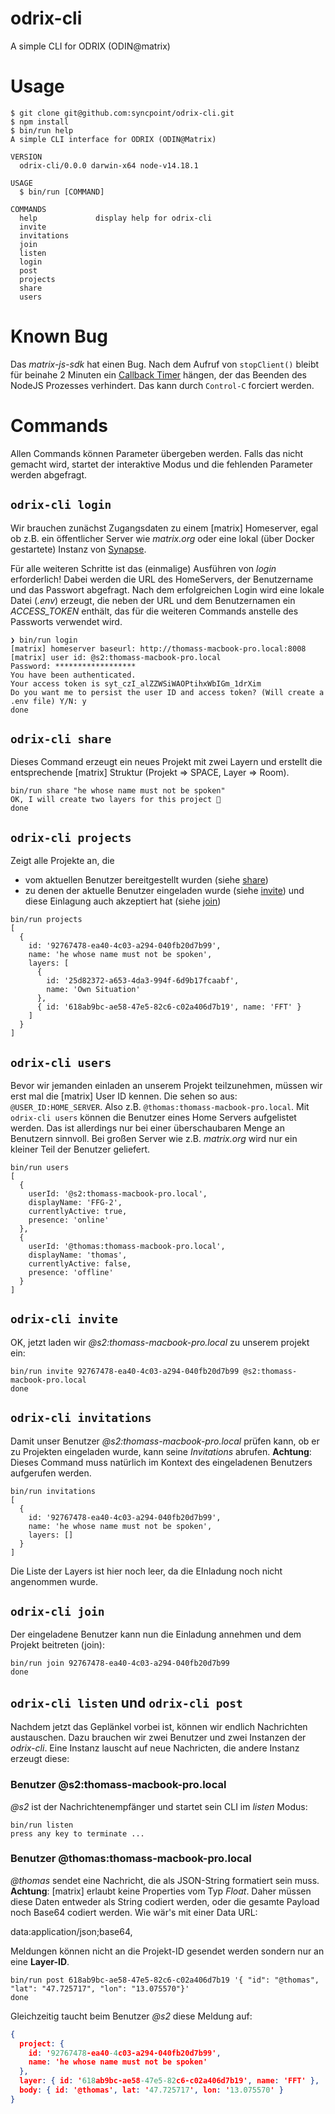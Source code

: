 odrix-cli
=========

A simple CLI for ODRIX (ODIN@matrix)

# Usage
<!-- usage -->
```sh-session
$ git clone git@github.com:syncpoint/odrix-cli.git
$ npm install 
$ bin/run help
A simple CLI interface for ODRIX (ODIN@Matrix)

VERSION
  odrix-cli/0.0.0 darwin-x64 node-v14.18.1

USAGE
  $ bin/run [COMMAND]

COMMANDS
  help             display help for odrix-cli
  invite
  invitations
  join
  listen
  login
  post
  projects
  share
  users
```
<!-- usagestop -->

# Known Bug

Das _matrix-js-sdk_ hat einen Bug. Nach dem Aufruf von ```stopClient()``` bleibt für beinahe 2 Minuten ein [Callback Timer](https://github.com/matrix-org/matrix-js-sdk/issues/2031) hängen, der das Beenden des NodeJS Prozesses verhindert. Das kann durch ```Control-C``` forciert werden.

# Commands

Allen Commands können Parameter übergeben werden. Falls das nicht gemacht wird, startet der interaktive Modus und die fehlenden Parameter werden abgefragt.

<!-- commands -->

## `odrix-cli login`
Wir brauchen zunächst Zugangsdaten zu einem [matrix] Homeserver, egal ob z.B. ein öffentlicher Server wie _matrix.org_ oder eine lokal (über Docker gestartete) Instanz von [Synapse](https://hub.docker.com/r/matrixdotorg/synapse).

Für alle weiteren Schritte ist das (einmalige) Ausführen von _login_ erforderlich! Dabei werden die URL des HomeServers, der Benutzername und das Passwort abgefragt. Nach dem erfolgreichen Login wird eine lokale Datei (_.env_) erzeugt, die neben der URL und dem Benutzernamen ein _ACCESS\_TOKEN_ enthält, das für die weiteren Commands anstelle des Passworts verwendet wird.

````shell
❯ bin/run login
[matrix] homeserver baseurl: http://thomass-macbook-pro.local:8008
[matrix] user id: @s2:thomass-macbook-pro.local
Password: ******************
You have been authenticated.
Your access token is syt_czI_alZZWSiWAOPtihxWbIGm_1drXim
Do you want me to persist the user ID and access token? (Will create a .env file) Y/N: y
done
````

## `odrix-cli share`

Dieses Command erzeugt ein neues Projekt mit zwei Layern und erstellt die entsprechende [matrix] Struktur (Projekt => SPACE, Layer => Room).

````shell
bin/run share "he whose name must not be spoken"
OK, I will create two layers for this project 🎲
done
````

## `odrix-cli projects`

Zeigt alle Projekte an, die
  * vom aktuellen Benutzer bereitgestellt wurden (siehe [share](#odrix-cli-share))
  * zu denen der aktuelle Benutzer eingeladen wurde (siehe [invite](#odrix-cli-invite)) und diese Einlagung auch akzeptiert hat (siehe [join](#odrix-cli-join))

````shell
bin/run projects
[
  {
    id: '92767478-ea40-4c03-a294-040fb20d7b99',
    name: 'he whose name must not be spoken',
    layers: [
      {
        id: '25d82372-a653-4da3-994f-6d9b17fcaabf',
        name: 'Own Situation'
      },
      { id: '618ab9bc-ae58-47e5-82c6-c02a406d7b19', name: 'FFT' }
    ]
  }
]
````

## `odrix-cli users`

Bevor wir jemanden einladen an unserem Projekt teilzunehmen, müssen wir erst mal die [matrix] User ID kennen. Die sehen so aus: ```@USER_ID:HOME_SERVER```. Also z.B. ```@thomas:thomass-macbook-pro.local```. Mit `odrix-cli users` können die Benutzer eines Home Servers aufgelistet werden. Das ist allerdings nur bei einer überschaubaren Menge an Benutzern sinnvoll. Bei großen Server wie z.B. _matrix.org_ wird nur ein kleiner Teil der Benutzer geliefert.

````shell
bin/run users
[
  {
    userId: '@s2:thomass-macbook-pro.local',
    displayName: 'FFG-2',
    currentlyActive: true,
    presence: 'online'
  },
  {
    userId: '@thomas:thomass-macbook-pro.local',
    displayName: 'thomas',
    currentlyActive: false,
    presence: 'offline'
  }
]
````

## `odrix-cli invite`

OK, jetzt laden wir _@s2:thomass-macbook-pro.local_ zu unserem projekt ein:

````shell
bin/run invite 92767478-ea40-4c03-a294-040fb20d7b99 @s2:thomass-macbook-pro.local
done
````

## `odrix-cli invitations`

Damit unser Benutzer _@s2:thomass-macbook-pro.local_ prüfen kann, ob er zu Projekten eingeladen wurde, kann seine _Invitations_ abrufen.
__Achtung__: Dieses Command muss natürlich im Kontext des eingeladenen Benutzers aufgerufen werden.

````shell
bin/run invitations
[
  {
    id: '92767478-ea40-4c03-a294-040fb20d7b99',
    name: 'he whose name must not be spoken',
    layers: []
  }
]
````

Die Liste der Layers ist hier noch leer, da die EInladung noch nicht angenommen wurde.

## `odrix-cli join`

Der eingeladene Benutzer kann nun die Einladung annehmen und dem Projekt beitreten (join):

````shell
bin/run join 92767478-ea40-4c03-a294-040fb20d7b99
done
````

## `odrix-cli listen` und `odrix-cli post`

Nachdem jetzt das Geplänkel vorbei ist, können wir endlich Nachrichten austauschen. Dazu brauchen wir zwei Benutzer und zwei Instanzen der _odrix-cli_. Eine Instanz lauscht auf neue Nachricten, die andere Instanz erzeugt diese:

### Benutzer @s2:thomass-macbook-pro.local

_@s2_ ist der Nachrichtenempfänger und startet sein CLI im _listen_ Modus:

````shell
bin/run listen
press any key to terminate ...
````

### Benutzer @thomas:thomass-macbook-pro.local

_@thomas_ sendet eine Nachricht, die als JSON-String formatiert sein muss. __Achtung__: [matrix] erlaubt keine Properties vom Typ _Float_. Daher müssen diese Daten entweder als String codiert werden, oder die gesamte Payload noch Base64 codiert werden. Wie wär's mit einer Data URL:

data:application/json;base64,<DATA>

Meldungen können nicht an die Projekt-ID gesendet werden sondern nur an eine __Layer-ID__.

````shell
bin/run post 618ab9bc-ae58-47e5-82c6-c02a406d7b19 '{ "id": "@thomas", "lat": "47.725717", "lon": "13.075570"}'
done
````

Gleichzeitig taucht beim Benutzer _@s2_ diese Meldung auf:

````json
{
  project: {
    id: '92767478-ea40-4c03-a294-040fb20d7b99',
    name: 'he whose name must not be spoken'
  },
  layer: { id: '618ab9bc-ae58-47e5-82c6-c02a406d7b19', name: 'FFT' },
  body: { id: '@thomas', lat: '47.725717', lon: '13.075570' }
}

````

<!-- commandsstop -->
